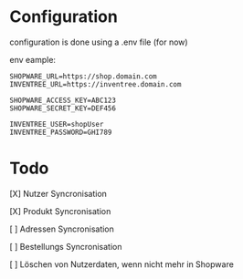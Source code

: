 # Configuration

configuration is done using a .env file (for now)

env eample:

```
SHOPWARE_URL=https://shop.domain.com
INVENTREE_URL=https://inventree.domain.com

SHOPWARE_ACCESS_KEY=ABC123
SHOPWARE_SECRET_KEY=DEF456

INVENTREE_USER=shopUser
INVENTREE_PASSWORD=GHI789
```


# Todo

[X] Nutzer Syncronisation

[X] Produkt Syncronisation

[ ] Adressen Syncronisation

[ ] Bestellungs Syncronisation

[ ] Löschen von Nutzerdaten, wenn nicht mehr in Shopware
